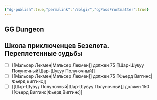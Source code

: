 ```yaml
---
{"dg-publish":true,"permalink":"/dolgi/","dgPassFrontmatter":true}
---
```



## GG Dungeon


## Школа приключенцев Безелота. Переплетенные судьбы
- [ ] [[Мальсер Лекмен\|Мальсер Лекмен]] должен 75 [[Шар-Шувуу Полуночный\|Шар-Шувуу Полуночный]] 
- [ ] [[Мальсер Лекмен\|Мальсер Лекмен]] должен 75 [[Фьерд Виггинс\|Фьерд Виггинс]]
- [ ] [[Шар-Шувуу Полуночный\|Шар-Шувуу Полуночный]] должен 150 [[Фьерд Виггинс\|Фьерд Виггинс]]